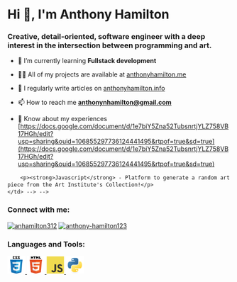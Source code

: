 <h1>Hi 👋, I'm Anthony Hamilton</h1>
<h3>Creative, detail-oriented, software engineer with a deep interest in the intersection between programming and art.</h3>

- 🌱 I’m currently learning **Fullstack development**

- 👨‍💻 All of my projects are available at [anthonyhamilton.me](anthonyhamilton.me)

- 📝 I regularly write articles on [anthonyhamilton.info](anthonyhamilton.info)

- 📫 How to reach me **anthonynhamilton@gmail.com**

- 📄 Know about my experiences [https://docs.google.com/document/d/1e7biY5Zna52TubsnrtjYLZ758VB17HGh/edit?usp=sharing&ouid=106855297736124441495&rtpof=true&sd=true](https://docs.google.com/document/d/1e7biY5Zna52TubsnrtjYLZ758VB17HGh/edit?usp=sharing&ouid=106855297736124441495&rtpof=true&sd=true)

<!-- <h1 align="center">Projects</h1>
<table bordercolor="#66b2b2">
  
  <tr>
    <td width="50%" valign="top">
      <h3 align="center">Random Art</h3>
        <br />
        <a target="_blank" href="https://anthonyhamilton123.github.io/art-institute-random/">
<!--             <img src="https://gifyu.com/image/Sv8GK" width="100%" alt="Travel App"/> -->
<!--         </a>
        <br />
        
        <p><strong>Javascript</strong> - Platform to generate a random art piece from the Art Institute's Collection!</p>
    </td>
  <tr>
    <td width="50%" valign="top">
      <h3 align="center">Random Art</h3>
        <br />
        <a target="_blank" href="https://anthonyhamilton123.github.io/art-institute-random/">
<!--             <img src="https://gifyu.com/image/Sv8GK" width="100%" alt="Travel App"/> -->
<!--         </a>
        <br /> -->
        
        <p><strong>Javascript</strong> - Platform to generate a random art piece from the Art Institute's Collection!</p>
    </td> --> -->
  

<h3 align="left">Connect with me:</h3>
<p align="left">
<a href="https://twitter.com/anhamilton312" target="blank"><img align="center" src="https://raw.githubusercontent.com/rahuldkjain/github-profile-readme-generator/master/src/images/icons/Social/twitter.svg" alt="anhamilton312" height="30" width="40" /></a>
<a href="https://linkedin.com/in/anthony-hamilton123" target="blank"><img align="center" src="https://raw.githubusercontent.com/rahuldkjain/github-profile-readme-generator/master/src/images/icons/Social/linked-in-alt.svg" alt="anthony-hamilton123" height="30" width="40" /></a>
</p>

<h3 align="left">Languages and Tools:</h3>
<p align="left"> <a href="https://www.w3schools.com/css/" target="_blank" rel="noreferrer"> <img src="https://raw.githubusercontent.com/devicons/devicon/master/icons/css3/css3-original-wordmark.svg" alt="css3" width="40" height="40"/> </a> <a href="https://www.w3.org/html/" target="_blank" rel="noreferrer"> <img src="https://raw.githubusercontent.com/devicons/devicon/master/icons/html5/html5-original-wordmark.svg" alt="html5" width="40" height="40"/> </a> <a href="https://developer.mozilla.org/en-US/docs/Web/JavaScript" target="_blank" rel="noreferrer"> <img src="https://raw.githubusercontent.com/devicons/devicon/master/icons/javascript/javascript-original.svg" alt="javascript" width="40" height="40"/> </a> <a href="https://www.python.org" target="_blank" rel="noreferrer"> <img src="https://raw.githubusercontent.com/devicons/devicon/master/icons/python/python-original.svg" alt="python" width="40" height="40"/> </a> </p>


